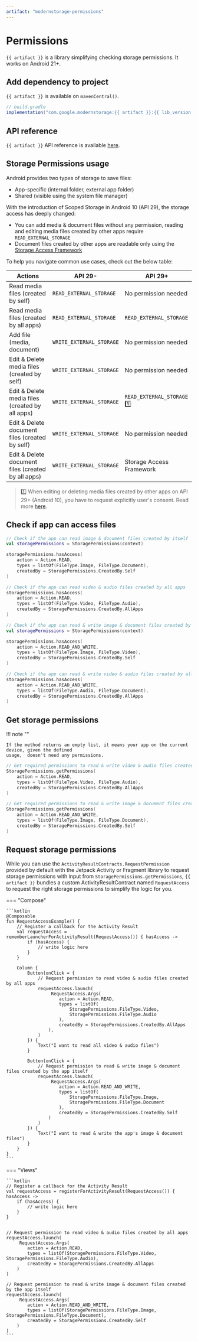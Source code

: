 ```yaml
---
artifact: "modernstorage-permissions"
---
```


# Permissions

`{{ artifact }}` is a library simplifying checking storage permissions. It works on Android 21+.

## Add dependency to project

`{{ artifact }}` is available on `mavenCentral()`.

```groovy
// build.gradle
implementation("com.google.modernstorage:{{ artifact }}:{{ lib_version }}")
```

## API reference
`{{ artifact }}` API reference is available [here][api_reference].

## Storage Permissions usage

Android provides two types of storage to save files:

* App-specific (internal folder, external app folder)
* Shared (visible using the system file manager)

With the introduction of Scoped Storage in Android 10 (API 29), the storage access has deeply
changed:

* You can add media & document files without any permission, reading and editing media files
created by other apps require `READ_EXTERNAL_STORAGE`
* Document files created by other apps are readable only using the [Storage Access Framework][saf_guide]

To help you navigate common use cases, check out the below table:

| Actions                                            | API 29-                  | API 29+                     |
|----------------------------------------------------|--------------------------|-----------------------------|
| Read media files (created by self)                 | `READ_EXTERNAL_STORAGE`  | No permission needed        |
| Read media files (created by all apps)             | `READ_EXTERNAL_STORAGE`  | `READ_EXTERNAL_STORAGE`     |
| Add file (media, document)                         | `WRITE_EXTERNAL_STORAGE` | No permission needed        |
| Edit & Delete media files (created by self)        | `WRITE_EXTERNAL_STORAGE` | No permission needed        |
| Edit & Delete media files (created by all apps)    | `WRITE_EXTERNAL_STORAGE` | `READ_EXTERNAL_STORAGE` 1️⃣  |
| Edit & Delete document files (created by self)     | `WRITE_EXTERNAL_STORAGE` | No permission needed        |
| Edit & Delete document files (created by all apps) | `WRITE_EXTERNAL_STORAGE` | Storage Access Framework    |

> 1️⃣ When editing or deleting media files created by other apps on API 29+ (Android 10), you have to
> request explicitly user's consent. Read more [here][edit_media_scoped_storage].

## Check if app can access files

```kotlin
// Check if the app can read image & document files created by itself
val storagePermissions = StoragePermissions(context)

storagePermissions.hasAccess(
    action = Action.READ,
    types = listOf(FileType.Image, FileType.Document),
    createdBy = StoragePermissions.CreatedBy.Self
)

// Check if the app can read video & audio files created by all apps
storagePermissions.hasAccess(
    action = Action.READ,
    types = listOf(FileType.Video, FileType.Audio),
    createdBy = StoragePermissions.CreatedBy.AllApps
)

// Check if the app can read & write image & document files created by itself
val storagePermissions = StoragePermissions(context)

storagePermissions.hasAccess(
    action = Action.READ_AND_WRITE,
    types = listOf(FileType.Image, FileType.Video),
    createdBy = StoragePermissions.CreatedBy.Self
)

// Check if the app can read & write video & audio files created by all apps
storagePermissions.hasAccess(
    action = Action.READ_AND_WRITE,
    types = listOf(FileType.Audio, FileType.Document),
    createdBy = StoragePermissions.CreatedBy.AllApps
)
```

## Get storage permissions

!!! note ""

    If the method returns an empty list, it means your app on the current device, given the defined
    usage,  doesn't need any permissions.

```kotlin
// Get required permissions to read & write video & audio files created by all apps
StoragePermissions.getPermissions(
    action = Action.READ,
    types = listOf(FileType.Video, FileType.Audio),
    createdBy = StoragePermissions.CreatedBy.AllApps
)

// Get required permissions to read & write image & document files created by the app itself
StoragePermissions.getPermissions(
    action = Action.READ_AND_WRITE,
    types = listOf(FileType.Image, FileType.Document),
    createdBy = StoragePermissions.CreatedBy.Self
)
```

## Request storage permissions

While you can use the `ActivityResultContracts.RequestPermission` provided by default with the
Jetpack Activity or Fragment library to request storage permissions with input from
`StoragePermissions.getPermissions`, `{{ artifact }}` bundles a custom ActivityResultContract named
`RequestAccess` to request the right storage permissions to simplify the logic for you.

=== "Compose"

    ```kotlin
    @Composable
    fun RequestAccessExample() {
        // Register a callback for the Activity Result
        val requestAccess = rememberLauncherForActivityResult(RequestAccess()) { hasAccess ->
            if (hasAccess) {
                // write logic here
            }
        }

        Column {
            Button(onClick = {
                // Request permission to read video & audio files created by all apps
                requestAccess.launch(
                     RequestAccess.Args(
                        action = Action.READ,
                        types = listOf(
                            StoragePermissions.FileType.Video,
                            StoragePermissions.FileType.Audio
                        ),
                        createdBy = StoragePermissions.CreatedBy.AllApps
                    ),
                )
            }) {
                Text("I want to read all video & audio files")
            }

            Button(onClick = {
                // Request permission to read & write image & document files created by the app itself
                requestAccess.launch(
                     RequestAccess.Args(
                        action = Action.READ_AND_WRITE,
                        types = listOf(
                            StoragePermissions.FileType.Image,
                            StoragePermissions.FileType.Document
                        ),
                        createdBy = StoragePermissions.CreatedBy.Self
                    )
                )
            }) {
                Text("I want to read & write the app's image & document files")
            }
        }
    }
    ```

=== "Views"

    ```kotlin
    // Register a callback for the Activity Result
    val requestAccess = registerForActivityResult(RequestAccess()) { hasAccess ->
        if (hasAccess) {
            // write logic here
        }
    }


    // Request permission to read video & audio files created by all apps
    requestAccess.launch(
         RequestAccess.Args(
            action = Action.READ,
            types = listOf(StoragePermissions.FileType.Video, StoragePermissions.FileType.Audio),
            createdBy = StoragePermissions.CreatedBy.AllApps
        )
    )

    // Request permission to read & write image & document files created by the app itself
    requestAccess.launch(
         RequestAccess.Args(
            action = Action.READ_AND_WRITE,
            types = listOf(StoragePermissions.FileType.Image, StoragePermissions.FileType.Document),
            createdBy = StoragePermissions.CreatedBy.Self
        )
    )
    ```

[api_reference]: /modernstorage/api/permissions/
[saf_guide]: https://developer.android.com/training/data-storage/shared/documents-files
[edit_media_scoped_storage]: https://developer.android.com/training/data-storage/shared/media#update-other-apps-files
